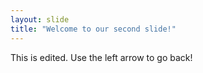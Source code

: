 ```yaml
---
layout: slide
title: "Welcome to our second slide!"
---
```

This is edited.
Use the left arrow to go back!
